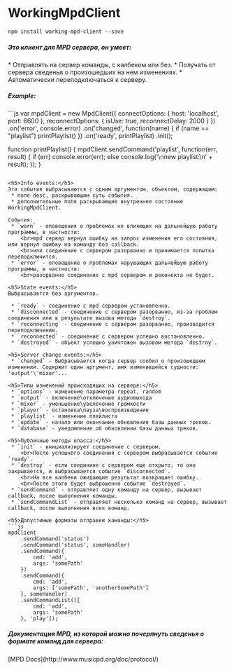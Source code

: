 WorkingMpdClient
=======

```
npm install working-mpd-client --save
```

<h5>Это клиент для MPD сервера, он умеет:</h5>
 * Отправлять на сервер команды, с калбеком или без.
 * Получать от сервера сведенья о произошедших на нем изменениях.
 * Автоматически переподключаться к серверу.

<h5>Example:</h5>
```js
var mpdClient = new MpdClient({
	connectOptions: {
		host: 'localhost',
		port: 6600
	},
	reconnectOptions: {
		isUse: true,
		reconnectDelay: 2000
	}
})
	.on('error', console.error)
	.on('changed', function(name) {
		if (name == "playlist") printPlaylist()
	})
	.on('ready', printPlaylist)
	.init();

function printPlaylist() {
	mpdClient.sendCommand('playlist', function(err, result) {
		if (err) console.error(err);
		else console.log('\nnew playlist:\n' + result);
	});
}
```

<h5>Info events:</h5>
Эти события выбрасываются с одним аргументом, объектом, cодержащим:
 * поле desc, раскрывающим суть события.
 * дополнительные поля раскрывающие внутреннее состояние WorkingMpdClient.

События:
 * `warn` - оповещения о проблемах не влияющих на дальнейшую работу программы, в частности: 
 	<br>mpd сервер вернул ошибку на запрос изменения его состояния, или вернул ошибку на команду без callback.
 	<br>или соединение с сервером разорванно и принимается попытка переподключится. 
 * `error` - оповещение о проблемах нарушающих дальнейшую работу программы, в частности:
 	<br>разорванно соединение с mpd сервером и реконекта не будет.
 
<h5>State events:</h5>
Выбрасывается без аргументов.

 * `ready` - соединение с mpd сервером установленно.
 * `disconnected` - соединение с сервером разорванно, из-за проблем соединения или в результате вызова метода `destroy`.
 * `reconnecting` - соединение с сервером разорванно, производится переподключение.
 * `reconnected` - соединение с сервером успешно востановленно.
 * `destroyed` - объект успешно уничтожен вызовом метода `destroy`.

<h5>Server change events:</h5>
 * `changed` - Выбрасывается когда сервер сообил о произошедшем изменении. Содержит один аргумент, имя изменившейся сущности: 'output'\'mixer'...

<h5>Типы изменений происходящих на сервере:</h5>
 * `options` - изменение параметра repeat, random
 * `output` - включение\отключение аудиовыхода
 * `mixer` - уменьшение\увелечение громкости
 * `player` - остановка\пауза\воспроизведение
 * `playlist` - изменение плейлиста
 * `update` - начало или окончание обновления базы данных треков.
 * `database` - уведомление об обновлении базы данных треков.

<h5>Публичные методы класса:</h5>
 * `init` - инициализирует соединение с сервером.
 	<br>После успешного соединения с сервером выбрасывается событие `ready`.
 * `destroy` - если соединине с сервером еще открыто, то оно закрывается, и выбрасывается событие `disconnected`.
 	<br>На все калбеки ожидающие результат возвращает ошибку.
 	<br>После этого будет выброшенно событие `destroyed`.
 * `sendCommand` - отправляет одну команду на сервер, вызывает callback, после выполнения команды.
 * `sendCommandList` - отправляет несколько команд на сервер, вызывает callback, после выполнения всех команд. 

<h5>Допустимые форматы отправки каманды:</h5>
```js
mpdClient
	.sendCommand('status')
	.sendCommand('status', someHandler)
	.sendCommand({
		cmd: 'add',
		args: 'somePath'
	})
	.sendCommand({
		cmd: 'add',
		args: ['somePath', 'anotherSomePath']
	}, someHandler)
	.sendCommandList([{
		cmd: 'add',
		args: 'somePath'
	}, 'play']);
```

<h5>Документация MPD, из которой можно почерпнуть сведенья о формате команд для сервера:</h5>
[MPD Docs](http://www.musicpd.org/doc/protocol/)
